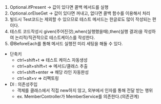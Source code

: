 1. Optional.ifPresent -> 값이 있다면 콜백 메서드를 실행
2. Optional.orElseGet -> 값이 있다면 꺼내고, 없다면 콜백 함수를 이용해서 처리
3. 빌드시 Test코드는 제외할 수 있으므로 테스트 메서드는 한글로도 많이 작성되는 편이다.
4. 테스트 코드작성시 given(주어진것),when(실행했을때),then(실행 결과)을 작성하여 논리적/직관적으로 테스트케이스를 작성한다.
5. @BeforeEach를 통해 메서드 실행전 미리 세팅을 해둘 수 있다.

* 단축키
    * ctrl+shift+t => 테스트 케이스 자동생성
    * ctrl+alt+shift+t => 메서드/클래스 추출
    * ctrl+shift+enter => 해당 라인 자동완성
    * ctrl+alt+v => 리펙토링
* DI : 의존성주입
  * 객체를 클래스에서 직접 new하지 않고, 외부에서 인자를 통해 전달 받는 행위
  * ex. MemberController가 MemberService를 의존한다.(의존관계)
